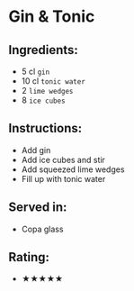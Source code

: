 # Gin & Tonic

## Ingredients:
- 5 cl `gin`
- 10 cl `tonic water`
- 2 `lime wedges`
- 8 `ice cubes`

## Instructions:
- Add gin
- Add ice cubes and stir
- Add squeezed lime wedges
- Fill up with tonic water

## Served in:
- Copa glass

## Rating:
- ★★★★★